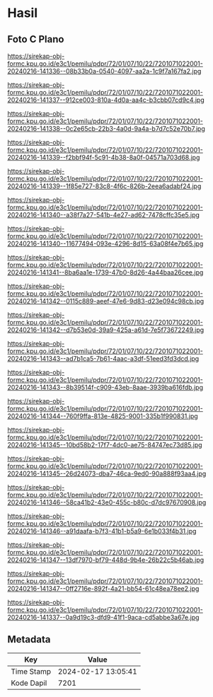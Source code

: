 # Hasil

## Foto C Plano

https://sirekap-obj-formc.kpu.go.id/e3c1/pemilu/pdpr/72/01/07/10/22/7201071022001-20240216-141336--08b33b0a-0540-4097-aa2a-1c9f7a167fa2.jpg

https://sirekap-obj-formc.kpu.go.id/e3c1/pemilu/pdpr/72/01/07/10/22/7201071022001-20240216-141337--912ce003-810a-4d0a-aa4c-b3cbb07cd9c4.jpg

https://sirekap-obj-formc.kpu.go.id/e3c1/pemilu/pdpr/72/01/07/10/22/7201071022001-20240216-141338--0c2e65cb-22b3-4a0d-9a4a-b7d7c52e70b7.jpg

https://sirekap-obj-formc.kpu.go.id/e3c1/pemilu/pdpr/72/01/07/10/22/7201071022001-20240216-141339--f2bbf94f-5c91-4b38-8a0f-04571a703d68.jpg

https://sirekap-obj-formc.kpu.go.id/e3c1/pemilu/pdpr/72/01/07/10/22/7201071022001-20240216-141339--1f85e727-83c8-4f6c-826b-2eea6adabf24.jpg

https://sirekap-obj-formc.kpu.go.id/e3c1/pemilu/pdpr/72/01/07/10/22/7201071022001-20240216-141340--a38f7a27-541b-4e27-ad62-7478cffc35e5.jpg

https://sirekap-obj-formc.kpu.go.id/e3c1/pemilu/pdpr/72/01/07/10/22/7201071022001-20240216-141340--11677494-093e-4296-8d15-63a08f4e7b65.jpg

https://sirekap-obj-formc.kpu.go.id/e3c1/pemilu/pdpr/72/01/07/10/22/7201071022001-20240216-141341--8ba6aa1e-1739-47b0-8d26-4a44baa26cee.jpg

https://sirekap-obj-formc.kpu.go.id/e3c1/pemilu/pdpr/72/01/07/10/22/7201071022001-20240216-141342--0115c889-aeef-47e6-9d83-d23e094c98cb.jpg

https://sirekap-obj-formc.kpu.go.id/e3c1/pemilu/pdpr/72/01/07/10/22/7201071022001-20240216-141342--d7b53e0d-39a9-425a-a61d-7e5f73672249.jpg

https://sirekap-obj-formc.kpu.go.id/e3c1/pemilu/pdpr/72/01/07/10/22/7201071022001-20240216-141343--ad7b1ca5-7b61-4aac-a3df-51eed3fd3dcd.jpg

https://sirekap-obj-formc.kpu.go.id/e3c1/pemilu/pdpr/72/01/07/10/22/7201071022001-20240216-141343--8b39514f-c909-43eb-8aae-3939ba616fdb.jpg

https://sirekap-obj-formc.kpu.go.id/e3c1/pemilu/pdpr/72/01/07/10/22/7201071022001-20240216-141344--760f9ffa-813e-4825-9001-335b1f990831.jpg

https://sirekap-obj-formc.kpu.go.id/e3c1/pemilu/pdpr/72/01/07/10/22/7201071022001-20240216-141345--10bd58b2-17f7-4dc0-ae75-84747ec73d85.jpg

https://sirekap-obj-formc.kpu.go.id/e3c1/pemilu/pdpr/72/01/07/10/22/7201071022001-20240216-141345--26d24073-dba7-46ca-9ed0-90a888f93aa4.jpg

https://sirekap-obj-formc.kpu.go.id/e3c1/pemilu/pdpr/72/01/07/10/22/7201071022001-20240216-141346--58ca41b2-43e0-455c-b80c-d7dc97670908.jpg

https://sirekap-obj-formc.kpu.go.id/e3c1/pemilu/pdpr/72/01/07/10/22/7201071022001-20240216-141346--a91daafa-b7f3-41b1-b5a9-6e1b033f4b31.jpg

https://sirekap-obj-formc.kpu.go.id/e3c1/pemilu/pdpr/72/01/07/10/22/7201071022001-20240216-141347--13df7970-bf79-448d-9b4e-26b22c5b46ab.jpg

https://sirekap-obj-formc.kpu.go.id/e3c1/pemilu/pdpr/72/01/07/10/22/7201071022001-20240216-141347--0ff2716e-892f-4a21-bb54-61c48ea78ee2.jpg

https://sirekap-obj-formc.kpu.go.id/e3c1/pemilu/pdpr/72/01/07/10/22/7201071022001-20240216-141337--0a9d19c3-dfd9-41f1-9aca-cd5abbe3a67e.jpg


## Metadata

| Key        | Value               |
| ---------- | ------------------- |
| Time Stamp | 2024-02-17 13:05:41 |
| Kode Dapil | 7201                |



